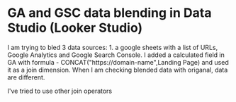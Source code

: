 
# GA and GSC data blending in Data Studio (Looker Studio)

I am trying to bled 3 data sources: 1. a google sheets with a list of URLs, Google Analytics and Google Search Console. I added a calculated field in GA with formula - CONCAT("https://domain-name",Landing Page) and used it as a join dimension. When I am checking blended data with origanal, data are different.


I've tried to use other join operators

        